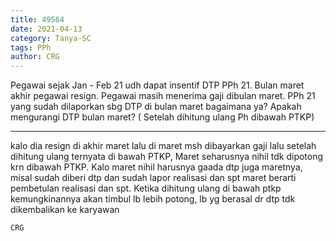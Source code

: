 ```yaml
---
title: 49564
date: 2021-04-13
category: Tanya-SC
tags: PPh
author: CRG
---
```


Pegawai sejak Jan - Feb 21 udh dapat insentif DTP PPh 21. Bulan maret akhir pegawai resign. Pegawai masih menerima gaji dibulan maret. PPh 21 yang sudah dilaporkan sbg DTP di bulan maret bagaimana ya? Apakah mengurangi DTP bulan maret? ( Setelah dihitung ulang Ph dibawah PTKP)

---

kalo dia resign di akhir maret lalu di maret msh dibayarkan gaji lalu setelah dihitung ulang ternyata di bawah PTKP, Maret seharusnya nihil tdk dipotong krn dibawah PTKP. Kalo maret nihil harusnya gaada dtp juga maretnya, misal sudah diberi dtp dan sudah lapor realisasi dan spt maret berarti pembetulan realisasi dan spt. Ketika dihitung ulang di bawah ptkp kemungkinannya akan timbul lb lebih potong, lb yg berasal dr dtp tdk dikembalikan ke karyawan

`CRG`
